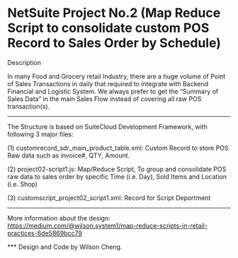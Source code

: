 # NetSuite Project No.2 (Map Reduce Script to consolidate custom POS Record to Sales Order by Schedule) 

Description 

In many Food and Grocery retail Industry, there are a huge volume of Point of Sales Transactions in daily that required to integrate with Backend Financial and Logistic System. We always prefer to get the “Summary of Sales Data” in the main Sales Flow instead of covering all raw POS transaction(s).

---------------------------------------------------------------------------------------------------------

The Structure is based on SuiteCloud Development Framework, with following 3 major files: 

(1) customrecord_sdr_main_product_table.xml:  Custom Record to store POS Raw data such as invoice#, QTY, Amount.

(2) project02-script1.js:  Map/Reduce Script, To group and consolidate POS raw data to sales order by specific Time (i.e. Day), Sold Items and Location (i.e. Shop)

(3) customscript_project02_script1.xml:  Record for Script Deportment

---------------------------------------------------------------------------------------------------------

More information about the design: https://medium.com/@wilson.system1/map-reduce-scripts-in-retail-practices-6de5869bcc79

*** Design and Code by Wilson Cheng.

